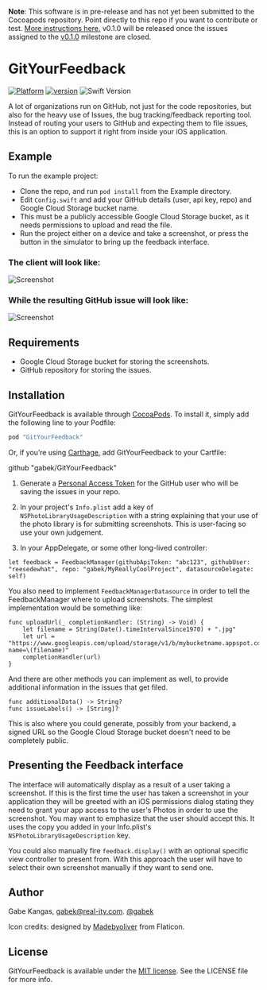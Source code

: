 **Note**: This software is in pre-release and has not yet been submitted to the Cocoapods repository.  Point directly to this repo if you want to contribute or test.  [More instructions here.](https://github.com/gabek/GitYourFeedback/issues/23)  v0.1.0 will be released once the issues assigned to the [v0.1.0](https://github.com/gabek/GitYourFeedback/milestone/1) milestone are closed.

# GitYourFeedback

[![Platform](https://img.shields.io/cocoapods/p/Typist.svg?style=flat)](https://github.com/gabek/GitYourFeedback)
[![version](https://img.shields.io/badge/version-0.1.0-brightgreen.svg)](https://github.com/gabek/GitYourFeedback)
![Swift Version](https://img.shields.io/badge/swift-3.0-orange.svg?style=flat)

A lot of organizations run on GitHub, not just for the code repositories, but also for the heavy use of Issues, the bug tracking/feedback reporting tool.  Instead of routing your users to GitHub and expecting them to file issues, this is an option to support it right from inside your iOS application.

## Example

To run the example project:

* Clone the repo, and run `pod install` from the Example directory.
* Edit `Config.swift` and add your GitHub details (user, api key, repo) and Google Cloud Storage bucket name.
* This must be a publicly accessible Google Cloud Storage bucket, as it needs permissions to upload and read the file.
* Run the project either on a device and take a screenshot, or press the button in the simulator to bring up the feedback interface.

### The client will look like: 

![Screenshot](./ClientScreenshot.png)

### While the resulting GitHub issue will look like:

![Screenshot](./GithubScreenshot.png)

## Requirements
* Google Cloud Storage bucket for storing the screenshots.
* GitHub repository for storing the issues.

## Installation

GitYourFeedback is available through [CocoaPods](http://cocoapods.org). To install
it, simply add the following line to your Podfile:

```ruby
pod "GitYourFeedback"
```

Or, if you’re using [Carthage](https://github.com/Carthage/Carthage), add GitYourFeedback to your Cartfile:

github "gabek/GitYourFeedback"

1. Generate a [Personal Access Token](https://help.github.com/articles/creating-an-access-token-for-command-line-use/) for the GitHub user who will be saving the issues in your repo.

2. In your project's `Info.plist` add a key of `NSPhotoLibraryUsageDescription` with a string explaining that your use of the photo library is for submitting screenshots.  This is user-facing so use your own judgement.

3. In your AppDelegate, or some other long-lived controller:

```
let feedback = FeedbackManager(githubApiToken: "abc123", githubUser: "reesedewhat", repo: "gabek/MyReallyCoolProject", datasourceDelegate: self)
```

You also need to implement `FeedbackManagerDatasource` in order to tell the FeedbackManager where to upload screenshots.  The simplest implementation would be something like:

```
func uploadUrl(_ completionHandler: (String) -> Void) {
    let filename = String(Date().timeIntervalSince1970) + ".jpg"
    let url = "https://www.googleapis.com/upload/storage/v1/b/mybucketname.appspot.com/o?name=\(filename)"
    completionHandler(url)
}
```

And there are other methods you can implement as well, to provide additional information in the issues that get filed.

```
func additionalData() -> String?
func issueLabels() -> [String]?
```

This is also where you could generate, possibly from your backend, a signed URL so the Google Cloud Storage bucket doesn't need to be completely public.

## Presenting the Feedback interface

The interface will automatically display as a result of a user taking a screenshot.  If this is the first time the user has taken a screenshot in your application they will be greeted with an iOS permissions dialog stating they need to grant your app access to the user's Photos in order to use the screenshot.  You may want to emphasize that the user should accept this.  It uses the copy you added in your Info.plist's `NSPhotoLibraryUsageDescription` key.

You could also manually fire `feedback.display()` with an optional specific view controller to present from.  With this approach the user will have to select their own screenshot manually if they want to send one.

## Author

Gabe Kangas, gabek@real-ity.com.  [@gabek](http://twitter.com/gabek)

Icon credits: designed by [Madebyoliver](http://www.flaticon.com/packs/essential-set-2) from Flaticon.

## License

GitYourFeedback is available under the [MIT license](https://github.com/gabek/GitYourFeedback/blob/master/LICENSE). See the LICENSE file for more info.

